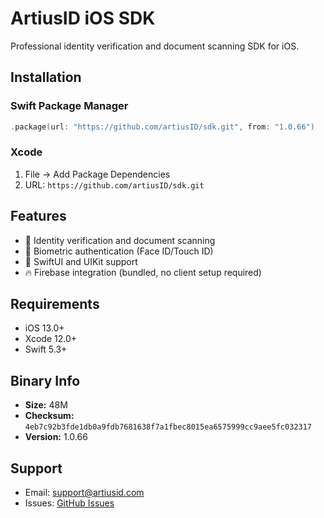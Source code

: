 # ArtiusID iOS SDK

Professional identity verification and document scanning SDK for iOS.

## Installation

### Swift Package Manager
```swift
.package(url: "https://github.com/artiusID/sdk.git", from: "1.0.66")
```

### Xcode
1. File → Add Package Dependencies
2. URL: `https://github.com/artiusID/sdk.git`

## Features

- 📱 Identity verification and document scanning
- 🔐 Biometric authentication (Face ID/Touch ID)
- 🎨 SwiftUI and UIKit support
- 🔥 Firebase integration (bundled, no client setup required)

## Requirements

- iOS 13.0+
- Xcode 12.0+
- Swift 5.3+

## Binary Info

- **Size:**  48M
- **Checksum:** `4eb7c92b3fde1db0a9fdb7681638f7a1fbec8015ea6575999cc9aee5fc032317`
- **Version:** 1.0.66

## Support

- Email: support@artiusid.com
- Issues: [GitHub Issues](https://github.com/artiusID/sdk/issues)
